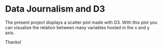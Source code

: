 # Data Journalism and D3
The present project displays a scatter plot made with D3. With this plot you can visualize the relation between many variables hosted in the x and y axis.

Thanks!
